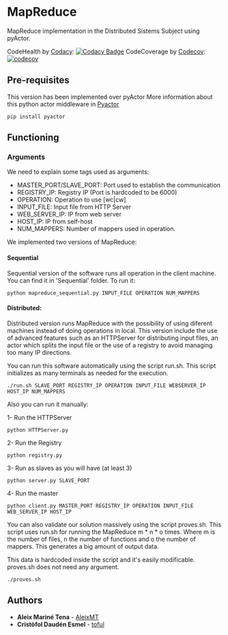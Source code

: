 # MapReduce
MapReduce implementation in the Distributed Sistems Subject using pyActor.

CodeHealth by [Codacy](https://codacy.com): 
[![Codacy Badge](https://api.codacy.com/project/badge/Grade/efcde4633c4840e883419dd586b3f21b)](https://www.codacy.com?utm_source=github.com&amp;utm_medium=referral&amp;utm_content=toful/MapReduce&amp;utm_campaign=Badge_Grade)
CodeCoverage by [Codecov](https://codecov.io):
[![codecov](https://codecov.io/gh/toful/MapReduce/branch/master/graph/badge.svg)](https://codecov.io/gh/toful/MapReduce)

## Pre-requisites

This version has been implemented over pyActor
More information about this python actor middleware in [Pyactor](https://github.com/pedrotgn/pyactor)

```
pip install pyactor
```

## Functioning

### Arguments

We need to explain some tags used as arguments:

- MASTER_PORT/SLAVE_PORT: Port used to establish the communication
- REGISTRY_IP: Registry IP (Port is hardcoded to be 6000)
- OPERATION: Operation to use [wc|cw]
- INPUT_FILE:  Input file from HTTP Server
- WEB_SERVER_IP: IP from web server
- HOST_IP: IP from self-host
- NUM_MAPPERS: Number of mappers used in operation.

We implemented two versions of MapReduce: 

#### Sequential

Sequential version of the software runs all operation in the client machine. You can find it in 'Sequential' folder. To run it:

```
python mapreduce_sequential.py INPUT_FILE OPERATION NUM_MAPPERS
```

#### Distributed:

Distributed version runs MapReduce with the possibility of using diferent machines instead of doing operations in local. This version include the use of advanced features such as an HTTPServer for distributing input files, an actor which splits the input file or the use of a registry to avoid managing too many IP directions.

You can run this software automatically using the script run.sh. This script initializes as many terminals as needed for the execution. 

```
./run.sh SLAVE_PORT REGISTRY_IP OPERATION INPUT_FILE WEBSERVER_IP HOST_IP NUM_MAPPERS
```

Also you can run it manually:

1- Run the HTTPServer
```
python HTTPServer.py
```

2- Run the Registry
```
python registry.py
```

3- Run as slaves as you will have (at least 3)
```
python server.py SLAVE_PORT
```

4- Run the master
```
python client.py MASTER_PORT REGISTRY_IP OPERATION INPUT_FILE WEB_SERVER_IP HOST_IP
```

You can also validate our solution massively using the script proves.sh. This script uses run.sh for running the MapReduce m \* n \* o times. Where m is the number of files, n the number of functions and o the number of mappers. This generates a big amount of output data. 

This data is hardcoded inside the script and it's easily modificable. proves.sh does not need any argument.

```
./proves.sh
```

## Authors

* **Aleix Mariné Tena** - [AleixMT](https://github.com/AleixMT)
* **Cristòfol Daudén Esmel** - [toful](https://github.com/toful)
